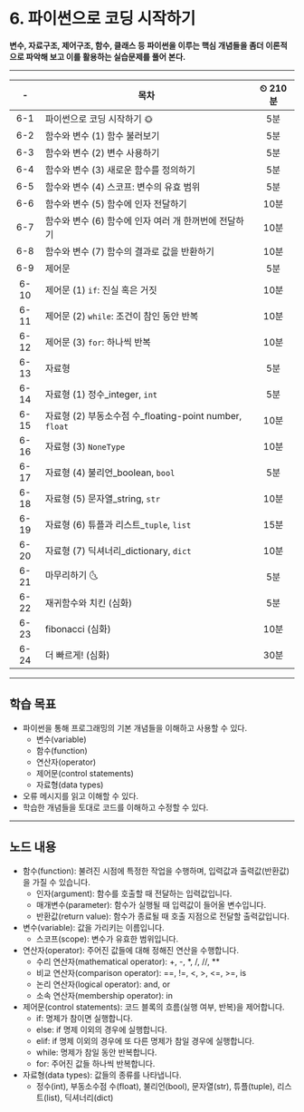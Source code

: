 # 6. 파이썬으로 코딩 시작하기

**변수, 자료구조, 제어구조, 함수, 클래스 등 파이썬을 이루는 핵심 개념들을 좀더 이론적으로 파악해 보고 이를 활용하는 실습문제를 풀어 본다.**

---

|-|목차|⏲ 210분|
|:---:|---|:---:|
|6-1| 파이썬으로 코딩 시작하기 🌞 | 5분|
|6-2| 함수와 변수 (1) 함수 불러보기 | 5분|
|6-3| 함수와 변수 (2) 변수 사용하기 | 5분|
|6-4| 함수와 변수 (3) 새로운 함수를 정의하기 | 5분|
|6-5| 함수와 변수 (4) 스코프: 변수의 유효 범위 | 5분|
|6-6| 함수와 변수 (5) 함수에 인자 전달하기 | 10분|
|6-7| 함수와 변수 (6) 함수에 인자 여러 개 한꺼번에 전달하기 | 10분|
|6-8| 함수와 변수 (7) 함수의 결과로 값을 반환하기 | 10분|
|6-9| 제어문 | 5분|
|6-10| 제어문 (1) `if`: 진실 혹은 거짓 | 10분|
|6-11| 제어문 (2) `while`: 조건이 참인 동안 반복 | 10분|
|6-12| 제어문 (3) `for`: 하나씩 반복 | 10분|
|6-13| 자료형 | 5분|
|6-14| 자료형 (1) 정수_integer, `int` | 5분|
|6-15| 자료형 (2) 부동소수점 수_floating-point number, `float` | 10분|
|6-16| 자료형 (3) `NoneType` | 10분|
|6-17| 자료형 (4) 불리언_boolean, `bool` | 5분|
|6-18| 자료형 (5) 문자열_string, `str` | 10분|
|6-19| 자료형 (6) 튜플과 리스트_`tuple`, `list` | 15분|
|6-20| 자료형 (7) 딕셔너리_dictionary, `dict` | 10분|
|6-21| 마무리하기 🌜 | 5분|
|6-22| 재귀함수와 치킨 (심화) | 5분|
|6-23| fibonacci (심화) | 10분|
|6-24| 더 빠르게! (심화) | 30분|

---

## 학습 목표

- 파이썬을 통해 프로그래밍의 기본 개념들을 이해하고 사용할 수 있다.
  - 변수(variable)
  - 함수(function)
  - 연산자(operator)
  - 제어문(control statements)
  - 자료형(data types)
- 오류 메시지를 읽고 이해할 수 있다.
- 학습한 개념들을 토대로 코드를 이해하고 수정할 수 있다.

---

## 노드 내용

- 함수(function): 불려진 시점에 특정한 작업을 수행하며, 입력값과 출력값(반환값)을 가질 수 있습니다.
  - 인자(argument): 함수를 호출할 때 전달하는 입력값입니다.
  - 매개변수(parameter): 함수가 실행될 때 입력값이 들어올 변수입니다.
  - 반환값(return value): 함수가 종료될 때 호출 지점으로 전달할 출력값입니다.
- 변수(variable): 값을 가리키는 이름입니다.
  - 스코프(scope): 변수가 유효한 범위입니다.
- 연산자(operator): 주어진 값들에 대해 정해진 연산을 수행합니다.
  - 수리 연산자(mathematical operator): +, -, *, /, //, **
  - 비교 연산자(comparison operator): ==, !=, <, >, <=, >=, is
  - 논리 연산자(logical operator): and, or
  - 소속 연산자(membership operator): in
- 제어문(control statements): 코드 블록의 흐름(실행 여부, 반복)을 제어합니다.
  - if: 명제가 참이면 실행합니다.
  - else: if 명제 이외의 경우에 실행합니다.
  - elif: if 명제 이외의 경우에 또 다른 명제가 참일 경우에 실행합니다.
  - while: 명제가 참일 동안 반복합니다.
  - for: 주어진 값들 하나씩 반복합니다.
- 자료형(data types): 값들의 종류를 나타냅니다.
  - 정수(int), 부동소수점 수(float), 불리언(bool), 문자열(str), 튜플(tuple), 리스트(list), 딕셔너리(dict)
